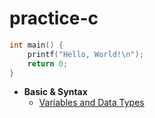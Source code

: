 # practice-c

```c
int main() { 
	printf("Hello, World!\n");
	return 0;
}
```

- **Basic & Syntax**
	- [Variables and Data Types](https://github.com/zelhajou/practice-c/tree/main/Basic%20%26%20Syntax/Variables%20and%20Data%20Types)
